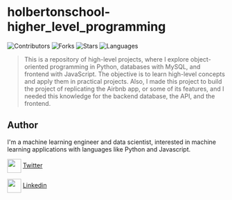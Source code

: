 # holbertonschool-higher_level_programming

![Contributors](https://img.shields.io/github/contributors/otalorajuand/holbertonschool-higher_level_programming?style=plastic)
![Forks](https://img.shields.io/github/forks/otalorajuand/holbertonschool-higher_level_programming)
![Stars](https://img.shields.io/github/stars/otalorajuand/holbertonschool-higher_level_programming)
![Languages](https://img.shields.io/github/languages/count/otalorajuand/holbertonschool-higher_level_programming)

> This is a repository of high-level projects, where I explore object-oriented programming
  in Python, databases with MySQL, and frontend with JavaScript. The objective is to learn high-level concepts
  and apply them in practical projects. Also, I made this project to build the project of replicating the Airbnb
  app, or some of its features, and I needed this knowledge for the backend database, the API, and the frontend.


## Author

I'm a machine learning engineer and data scientist, interested in machine learning applications with languages like Python and Javascript.

<a href = 'https://www.twitter.com'> <img width = '32px' align= 'center' src="https://raw.githubusercontent.com/rahulbanerjee26/githubAboutMeGenerator/main/icons/twitter.svg"/></a> [Twitter](https://twitter.com/juandotalora)

<a href = 'https://www.linkedin.com'> <img width = '32px' align= 'center' src="https://raw.githubusercontent.com/rahuldkjain/github-profile-readme-generator/master/src/images/icons/Social/linked-in-alt.svg"/></a> [Linkedin](https://www.linkedin.com/in/juan-david-ot%C3%A1lora-carrillo-7a6599172/)
